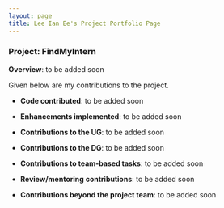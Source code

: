 ```yaml
---
layout: page
title: Lee Ian Ee's Project Portfolio Page
---
```


### Project: FindMyIntern

**Overview**: to be added soon

Given below are my contributions to the project.

* **Code contributed**: to be added soon

* **Enhancements implemented**: to be added soon

* **Contributions to the UG**: to be added soon

* **Contributions to the DG**: to be added soon

* **Contributions to team-based tasks**: to be added soon

* **Review/mentoring contributions**: to be added soon

* **Contributions beyond the project team**: to be added soon
